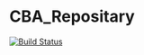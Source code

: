 # CBA_Repositary
[![Build Status](https://travis-ci.org/Hanumanna/CBA_Repositary.svg?branch=master)](https://travis-ci.org/Hanumanna/CBA_Repositary)
